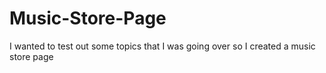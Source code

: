 # Music-Store-Page

I wanted to test out some topics that I was going over so I created a music store page
